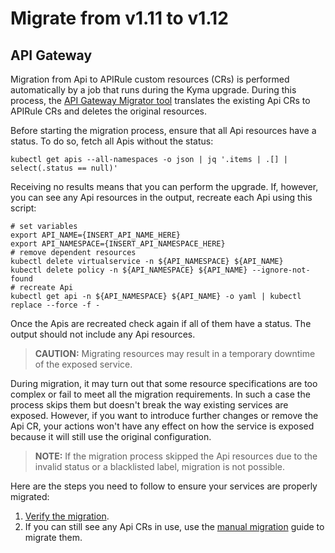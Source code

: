 # Migrate from v1.11 to v1.12

## API Gateway

Migration from Api to APIRule custom resources (CRs) is performed automatically by a job that runs during the Kyma upgrade. During this process, the [API Gateway Migrator tool](https://github.com/kyma-project/kyma/blob/master/components/api-gateway-migrator/README.md#api-gateway-migrator) translates the existing Api CRs to APIRule CRs and deletes the original resources.

Before starting the migration process, ensure that all Api resources have a status. To do so, fetch all Apis without the status:

```shell script
kubectl get apis --all-namespaces -o json | jq '.items | .[] | select(.status == null)'
```

Receiving no results means that you can perform the upgrade. If, however, you can see any Api resources in the output, recreate each Api using this script:

```shell script
# set variables
export API_NAME={INSERT_API_NAME_HERE}
export API_NAMESPACE={INSERT_API_NAMESPACE_HERE}
# remove dependent resources
kubectl delete virtualservice -n ${API_NAMESPACE} ${API_NAME}
kubectl delete policy -n ${API_NAMESPACE} ${API_NAME} --ignore-not-found
# recreate Api
kubectl get api -n ${API_NAMESPACE} ${API_NAME} -o yaml | kubectl replace --force -f -
```

Once the Apis are recreated check again if all of them have a status. The output should not include any Api resources.

>**CAUTION:** Migrating resources may result in a temporary downtime of the exposed service. 

During migration, it may turn out that some resource specifications are too complex or fail to meet all the migration requirements. In such a case the process skips them but doesn't break the way existing services are exposed. However, if you want to introduce further changes or remove the Api CR, your actions won't have any effect on how the service is exposed because it will still use the original configuration.  

>**NOTE:** If the migration process skipped the Api resources due to the invalid status or a blacklisted label, migration is not possible.

Here are the steps you need to follow to ensure your services are properly migrated:

1. [Verify the migration](https://github.com/kyma-project/kyma/blob/1.12/docs/api-gateway/03-04-migration.md#verify-the-automatic-migration). 
2. If you can still see any Api CRs in use, use the [manual migration](https://github.com/kyma-project/kyma/blob/1.12/docs/api-gateway/03-04-migration.md#manual-migration) guide to migrate them.
